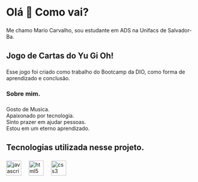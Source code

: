 <h1 align="left">Olá 👋 Como vai?</h1>

###

<p align="left">Me chamo Mario Carvalho, sou estudante em ADS na Unifacs de Salvador-Ba.</p>

###

<h2 align="left">Jogo de Cartas do Yu Gi Oh!</h2>

###

<p align="left">Esse jogo foi criado como trabalho do Bootcamp da DIO, como forma de aprendizado e conclusão.</p>

###

<h3 align="left">Sobre mim.</h3>

###

<p align="left">Gosto de Musica.<br>Apaixonado por tecnologia.<br>Sinto prazer em ajudar pessoas.<br>Estou em um eterno aprendizado.</p>

###

<h2 align="left">Tecnologias utilizada nesse projeto.</h2>

###

<div align="left">
  <img src="https://cdn.jsdelivr.net/gh/devicons/devicon/icons/javascript/javascript-original.svg" height="40" alt="javascript logo"  />
  <img width="12" />
  <img src="https://cdn.jsdelivr.net/gh/devicons/devicon/icons/html5/html5-original.svg" height="40" alt="html5 logo"  />
  <img width="12" />
  <img src="https://cdn.jsdelivr.net/gh/devicons/devicon/icons/css3/css3-original.svg" height="40" alt="css3 logo"  />
</div>

###